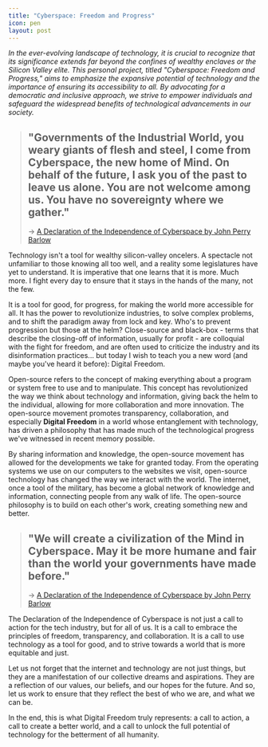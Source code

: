 ```yaml
---
title: "Cyberspace: Freedom and Progress"
icon: pen
layout: post
---
```


*In the ever-evolving landscape of technology, it is crucial to recognize that its significance extends far beyond the confines of wealthy enclaves or the Silicon Valley elite. This personal project, titled "Cyberspace: Freedom and Progress," aims to emphasize the expansive potential of technology and the importance of ensuring its accessibility to all. By advocating for a democratic and inclusive approach, we strive to empower individuals and safeguard the widespread benefits of technological advancements in our society.*

> ## "Governments of the Industrial World, you weary giants of flesh and steel, I come from Cyberspace, the new home of Mind. On behalf of the future, I ask you of the past to leave us alone. You are not welcome among us. You have no sovereignty where we gather."
> -> [A Declaration of the Independence of Cyberspace by John Perry Barlow](https://www.eff.org/cyberspace-independence)

Technology isn't a tool for wealthy silicon-valley oncelers. A spectacle not unfamiliar to those knowing all too well, and a reality some legislatures have yet to understand. It is imperative that one learns that it is more. Much more. I fight every day to ensure that it stays in the hands of the many, not the few.

It is a tool for good, for progress, for making the world more accessible for all. It has the power to revolutionize industries, to solve complex problems, and to shift the paradigm away from lock and key. Who's to prevent progression but those at the helm? Close-source and black-box - terms that describe the closing-off of information, usually for profit - are colloquial with the fight for freedom, and are often used to criticize the industry and its disinformation practices... but today I wish to teach you a new word (and maybe you've heard it before): Digital Freedom.

Open-source refers to the concept of making everything about a program or system free to use and to manipulate. This concept has revolutionized the way we think about technology and information, giving back the helm to the individual, allowing for more collaboration and more innovation. The open-source movement promotes transparency, collaboration, and especially **Digital Freedom** in a world whose entanglement with  technology, has driven a philosophy that has made much of the technological progress we've witnessed in recent memory possible.

By sharing information and knowledge, the open-source movement has allowed for the developments we take for granted today. From the operating systems we use on our computers to the websites we visit, open-source technology has changed the way we interact with the world. The internet, once a tool of the military, has become a global network of knowledge and information, connecting people from any walk of life. The open-source philosophy is to build on each other's work, creating something new and better.
> ## "We will create a civilization of the Mind in Cyberspace. May it be more humane and fair than the world your governments have made before."
> -> [A Declaration of the Independence of Cyberspace by John Perry Barlow](https://www.eff.org/cyberspace-independence)

The Declaration of the Independence of Cyberspace is not just a call to action for the tech industry, but for all of us. It is a call to embrace the principles of freedom, transparency, and collaboration. It is a call to use technology as a tool for good, and to strive towards a world that is more equitable and just.

Let us not forget that the internet and technology are not just things, but they are a manifestation of our collective dreams and aspirations. They are a reflection of our values, our beliefs, and our hopes for the future. And so, let us work to ensure that they reflect the best of who we are, and what we can be.

In the end, this is what Digital Freedom truly represents: a call to action, a call to create a better world, and a call to unlock the full potential of technology for the betterment of all humanity.